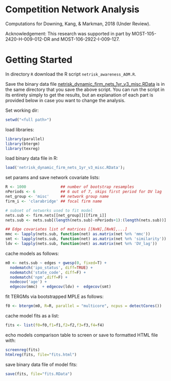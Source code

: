 Competition Network Analysis
=======

Computations for Downing, Kang, & Markman, 2018 (Under Review).

Acknowledgement:
This research was supported in part by MOST-105-2420-H-009-012-DR and  MOST-106-2922-I-009-127.

Getting Started
======

In directory `R` download the R script `netrisk_awareness_AOM.R`. 

Save the binary data file [netrisk_dynamic_firm_nets_1yr_v3_misc.RData](https://drive.google.com/file/d/0BwC9gdMOvRwBbm5BSjZ2SVpqdmc/view?usp=sharing "competition networks data file") is in the same directory that you save the above script. You can run the script in its entirety simply to get the results, but an explanation of each part is provided below in case you want to change the analysis.

Set working dir:
```R
setwd("<full path>")
```

load libraries:
```R
library(parallel)
library(btergm)
library(texreg)
```

load binary data file in R:
```R
load('netrisk_dynamic_firm_nets_1yr_v3_misc.RData');
```

set params and save network covariate lists:
```R
R <- 1000               ## number of bootstrap resamples
nPeriods <- 6           ## 6 out of 7, skips first period for DV lag
net_group <- 'misc'     ## network group name
firm_i <- 'clarabridge' ## focal firm name

# subset of networks used to fit model
nets.sub <- firm.nets[[net_group]][[firm_i]]
nets.sub <- nets.sub[(length(nets.sub)-nPeriods+1):(length(nets.sub))]

## Edge covariates list of matrices [[NxN],[NxN],...]
mmc <- lapply(nets.sub, function(net) as.matrix(net %n% 'mmc'))
smt <- lapply(nets.sub, function(net) as.matrix(net %n% 'similarity'))
ldv <- lapply(nets.sub, function(net) as.matrix(net %n% 'DV_lag'))
```

cache models as follows:
```R
m0 <- nets.sub ~ edges + gwesp(0, fixed=T) + 
  nodematch('ipo_status', diff=TRUE) +
  nodematch('state_code', diff=F) +
  nodematch('npm',diff=F) + 
  nodecov('age') +   
  edgecov(mmc)  + edgecov(ldv) +  edgecov(smt)
```

fit TERGMs via bootstrapped MPLE as follows:
```R
f0 <- btergm(m0, R=R, parallel = "multicore", ncpus = detectCores())
```

cache model fits as a list:
```R
fits <- list(f0=f0,f1=f1,f2=f2,f3=f3,f4=f4)
```

echo models comparison table to screen or save to formatted HTML file with:
```R
screenreg(fits)
htmlreg(fits, file="fits.html")
```

save binary data file of model fits:
```R
save(fits, file="fits.RData")
```
